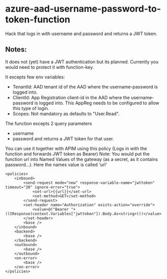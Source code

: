 # azure-aad-username-password-to-token-function
Hack that logs in with username and password and returns a JWT token.

## Notes:
It does not (yet) have a JWT authentication but its planned. Currently you would need to protect it with function-key.

It excepts few env variables:
* TenantId: AAD tenant id of the AAD where the username-password is logged into.
* ClientId: App Registration client-id in the AAD where the username-password is logged into. This AppReg needs to be configured to allow this type of login.
* Scopes: Not mandatory as defaults to "User.Read".

The function excepts 2 query parameters
* username
* password
and returns a JWT token for that user.

You can use it together with APIM using this policy (Logs in with the function and forwards JWT token as Bearer)
Note: You would put the function url into Named Values of the gateway (as a secret, as it contains password...). 
Here the names value is called 'url'
```
<policies>
    <inbound>
        <send-request mode="new" response-variable-name="jwttoken" timeout="20" ignore-error="true">
            <set-url>{{url}}</set-url>
            <set-method>GET</set-method>
        </send-request>
        <set-header name="Authorization" exists-action="override">
            <value>@("Bearer "+((IResponse)context.Variables["jwttoken"]).Body.As<string>())</value>
        </set-header>
        <base />
    </inbound>
    <backend>
        <base />
    </backend>
    <outbound>
        <base />
    </outbound>
    <on-error>
        <base />
    </on-error>
</policies>
```


